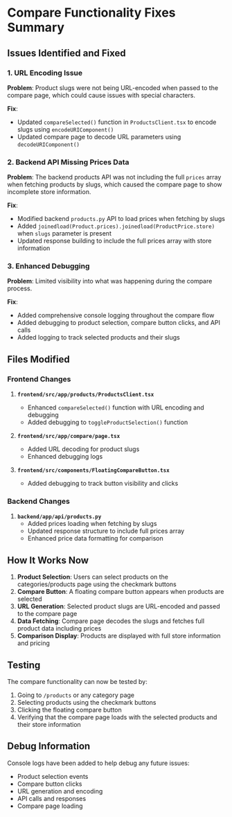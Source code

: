 # Compare Functionality Fixes Summary

## Issues Identified and Fixed

### 1. URL Encoding Issue
**Problem**: Product slugs were not being URL-encoded when passed to the compare page, which could cause issues with special characters.

**Fix**: 
- Updated `compareSelected()` function in `ProductsClient.tsx` to encode slugs using `encodeURIComponent()`
- Updated compare page to decode URL parameters using `decodeURIComponent()`

### 2. Backend API Missing Prices Data
**Problem**: The backend products API was not including the full `prices` array when fetching products by slugs, which caused the compare page to show incomplete store information.

**Fix**:
- Modified backend `products.py` API to load prices when fetching by slugs
- Added `joinedload(Product.prices).joinedload(ProductPrice.store)` when `slugs` parameter is present
- Updated response building to include the full prices array with store information

### 3. Enhanced Debugging
**Problem**: Limited visibility into what was happening during the compare process.

**Fix**:
- Added comprehensive console logging throughout the compare flow
- Added debugging to product selection, compare button clicks, and API calls
- Added logging to track selected products and their slugs

## Files Modified

### Frontend Changes
1. **`frontend/src/app/products/ProductsClient.tsx`**
   - Enhanced `compareSelected()` function with URL encoding and debugging
   - Added debugging to `toggleProductSelection()` function

2. **`frontend/src/app/compare/page.tsx`**
   - Added URL decoding for product slugs
   - Enhanced debugging logs

3. **`frontend/src/components/FloatingCompareButton.tsx`**
   - Added debugging to track button visibility and clicks

### Backend Changes
1. **`backend/app/api/products.py`**
   - Added prices loading when fetching by slugs
   - Updated response structure to include full prices array
   - Enhanced price data formatting for comparison

## How It Works Now

1. **Product Selection**: Users can select products on the categories/products page using the checkmark buttons
2. **Compare Button**: A floating compare button appears when products are selected
3. **URL Generation**: Selected product slugs are URL-encoded and passed to the compare page
4. **Data Fetching**: Compare page decodes the slugs and fetches full product data including prices
5. **Comparison Display**: Products are displayed with full store information and pricing

## Testing

The compare functionality can now be tested by:
1. Going to `/products` or any category page
2. Selecting products using the checkmark buttons
3. Clicking the floating compare button
4. Verifying that the compare page loads with the selected products and their store information

## Debug Information

Console logs have been added to help debug any future issues:
- Product selection events
- Compare button clicks
- URL generation and encoding
- API calls and responses
- Compare page loading
